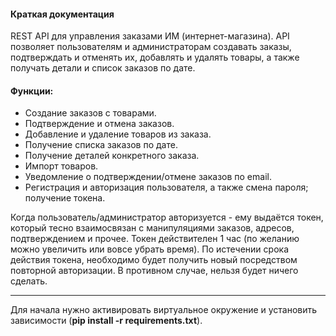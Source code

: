 #### Краткая документация

REST API для управления заказами ИМ (интернет-магазина). API позволяет пользователям и администраторам создавать заказы, подтверждать и отменять их, добавлять и удалять товары, а также получать детали и список заказов по дате.

#### Функции:

* Создание заказов с товарами.
* Подтверждение и отмена заказов.
* Добавление и удаление товаров из заказа.
* Получение списка заказов по дате.
* Получение деталей конкретного заказа.
* Импорт товаров.
* Уведомление о подтверждении/отмене заказов по email.
* Регистрация и авторизация пользователя, а также смена пароля; получение токена.

Когда пользователь/администратор авторизуется - ему выдаётся токен, который тесно взаимосвязан с манипуляциями заказов, адресов, подтверждением и прочее. Токен действителен 1 час (по желанию можно увеличить или вовсе убрать время). По истечении срока действия токена, необходимо будет получить новый посредством повторной авторизации. В противном случае, нельзя будет ничего сделать.

---------------------------


Для начала нужно активировать виртуальное окружение и установить зависимости (**pip install -r requirements.txt**).